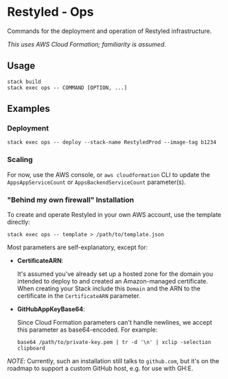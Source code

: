 # Restyled - Ops

Commands for the deployment and operation of Restyled infrastructure.

*This uses AWS Cloud Formation; familiarity is assumed.*

## Usage

```console
stack build
stack exec ops -- COMMAND [OPTION, ...]
```

## Examples

### Deployment

```console
stack exec ops -- deploy --stack-name RestyledProd --image-tag b1234
```

### Scaling

For now, use the AWS console, or `aws cloudformation` CLI to update the
`AppsAppServiceCount` or `AppsBackendServiceCount` parameter(s).

### "Behind my own firewall" Installation

To create and operate Restyled in your own AWS account, use the template
directly:

```console
stack exec ops -- template > /path/to/template.json
```

Most parameters are self-explanatory, except for:

- **CertificateARN**:

  It's assumed you've already set up a hosted zone for the domain you intended
  to deploy to and created an Amazon-managed certificate. When creating your
  Stack include this `Domain` and the ARN to the certificate in the
  `CertificateARN` parameter.

- **GitHubAppKeyBase64**:

  Since Cloud Formation parameters can't handle newlines, we accept this
  parameter as base64-encoded. For example:

  ```console
  base64 /path/to/private-key.pem | tr -d '\n' | xclip -selection clipboard
  ```

*NOTE*: Currently, such an installation still talks to `github.com`, but it's on
the roadmap to support a custom GitHub host, e.g. for use with GH:E.
